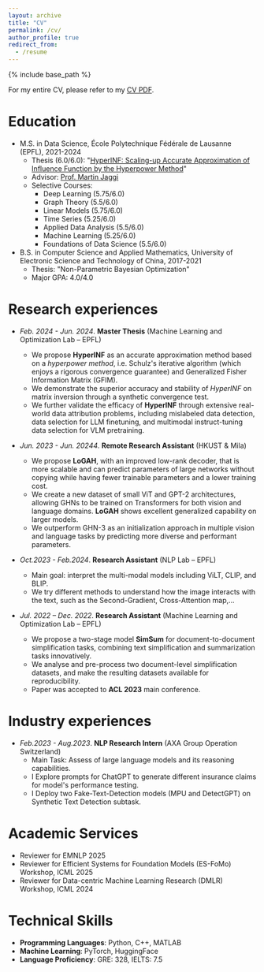 ```yaml
---
layout: archive
title: "CV"
permalink: /cv/
author_profile: true
redirect_from:
  - /resume
---
```


{% include base_path %}

For my entire CV, please refer to my [CV PDF](https://drive.google.com/file/d/1N3jSyfm4WeycPfcNO1aoVxf4mwI4PS2U/view?usp=sharing).

Education
======
* M.S. in Data Science, École Polytechnique Fédérale de Lausanne (EPFL), 2021-2024
  * Thesis (6.0/6.0): "[HyperINF: Scaling-up Accurate Approximation of Influence Function by the Hyperpower Method](https://icml.cc/virtual/2024/36436)"
  * Advisor: [Prof. Martin Jaggi](https://people.epfl.ch/martin.jaggi)
  * Selective Courses:
    * Deep Learning (5.75/6.0)
    * Graph Theory (5.5/6.0)
    * Linear Models (5.75/6.0)
    * Time Series (5.25/6.0)
    * Applied Data Analysis (5.5/6.0)
    * Machine Learning (5.25/6.0)
    * Foundations of Data Science (5.5/6.0)
* B.S. in Computer Science and Applied Mathematics, University of Electronic Science and Technology of China, 2017-2021
  * Thesis: "Non-Parametric Bayesian Optimization"
  * Major GPA: 4.0/4.0

Research experiences
======
* *Feb. 2024 - Jun. 2024*. **Master Thesis** (Machine Learning and Optimization Lab – EPFL)
  * We propose **HyperINF** as an accurate approximation method based on a *hyperpower method*, i.e. Schulz's iterative algorithm (which enjoys a rigorous convergence guarantee) and Generalized Fisher Information Matrix (GFIM). 
  * We demonstrate the superior accuracy and stability of *HyperINF* on matrix inversion through a synthetic convergence test.
  * We further validate the efficacy of **HyperINF** through extensive real-world data attribution problems, including mislabeled data detection, data selection for LLM finetuning, and multimodal instruct-tuning data selection for VLM pretraining.

* *Jun. 2023 - Jun. 20244*. **Remote Research Assistant** (HKUST & Mila)
  * We propose **LoGAH**, with an improved low-rank decoder, that is more scalable and can predict parameters of large networks without copying while having fewer trainable parameters and a lower training cost.
  * We create a new dataset of small ViT and GPT-2 architectures, allowing GHNs to be trained on Transformers for both vision and language domains. **LoGAH** shows excellent generalized capability on larger models.
  * We outperform GHN-3 as an initialization approach in multiple vision and language tasks by predicting more diverse and performant parameters.

* *Oct.2023 - Feb.2024*. **Research Assistant** (NLP Lab – EPFL)
  * Main goal: interpret the multi-modal models including ViLT, CLIP, and BLIP.
  * We try different methods to understand how the image interacts with the text, such as the Second-Gradient, Cross-Attention map,...


* *Jul. 2022 – Dec. 2022*. **Research Assistant** (Machine Learning and Optimization Lab – EPFL)
  * We propose a two-stage model **SimSum** for document-to-document simplification tasks, combining text simplification and summarization tasks innovatively.
  * We analyse and pre-process two document-level simplification datasets, and make the resulting datasets available for reproducibility.
  * Paper was accepted to **ACL 2023** main conference.


Industry experiences
======

* *Feb.2023 - Aug.2023*. **NLP Research Intern** (AXA Group Operation Switzerland)
  * Main Task: Assess of large language models and its reasoning capabilities.
  * I Explore prompts for ChatGPT to generate different insurance claims for model's performance testing.
  * I Deploy two Fake-Text-Detection models (MPU and DetectGPT) on Synthetic Text Detection subtask.
  
  
Academic Services
======
* Reviewer for EMNLP 2025
* Reviewer for Efficient Systems for Foundation Models (ES-FoMo) Workshop, ICML 2025
* Reviewer for Data-centric Machine Learning Research (DMLR) Workshop, ICML 2024

Technical Skills
======
* **Programming Languages**: Python, C++, MATLAB
* **Machine Learning**: PyTorch, HuggingFace
* **Language Proficiency**: GRE: 328, IELTS: 7.5